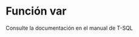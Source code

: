 ﻿---
FunctionName: "var"
FunctionType: "SQL"
Autogenerated: true
---

# Función  var

Consulte la documentación en el manual de T-SQL
